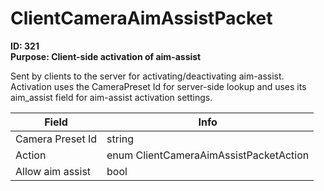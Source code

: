 # ClientCameraAimAssistPacket

**ID: 321**  
**Purpose: Client-side activation of aim-assist**  

Sent by clients to the server for activating/deactivating aim-assist. Activation uses the CameraPreset Id for server-side lookup and uses its aim_assist field for aim-assist activation settings.

<table><thead><tr><th>Field</th><th>Info</th></tr></thead><tbody>
<tr><td>Camera Preset Id</td><td>string</td></tr>
<tr><td>Action</td><td>enum ClientCameraAimAssistPacketAction</td></tr>
<tr><td>Allow aim assist</td><td>bool</td></tr>
</tbody></table>